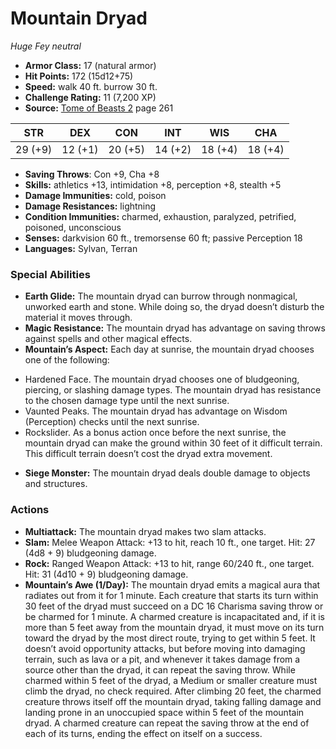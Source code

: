 # Mountain Dryad

*Huge* *Fey* *neutral*

- **Armor Class:** 17 (natural armor)
- **Hit Points:** 172 (15d12+75)
- **Speed:** walk 40 ft. burrow 30 ft.
- **Challenge Rating:** 11 (7,200 XP)
- **Source:** [Tome of Beasts 2](https://koboldpress.com/kpstore/product/tome-of-beasts-2-for-5th-edition) page 261

| STR | DEX | CON | INT | WIS | CHA |
| --- | --- | --- | --- | --- | --- |
| 29 (+9) | 12 (+1) | 20 (+5) | 14 (+2) | 18 (+4) | 18 (+4) |

- **Saving Throws**: Con +9, Cha +8
- **Skills:** athletics +13, intimidation +8, perception +8, stealth +5
- **Damage Immunities:** cold, poison
- **Damage Resistances:** lightning
- **Condition Immunities:** charmed, exhaustion, paralyzed, petrified, poisoned, unconscious
- **Senses:** darkvision 60 ft., tremorsense 60 ft; passive Perception 18
- **Languages:** Sylvan, Terran
### Special Abilities
- **Earth Glide:** The mountain dryad can burrow through nonmagical, unworked earth and stone. While doing so, the dryad doesn’t disturb the material it moves through.
- **Magic Resistance:** The mountain dryad has advantage on saving throws against spells and other magical effects.
- **Mountain’s Aspect:** Each day at sunrise, the mountain dryad chooses one of the following: 
* Hardened Face. The mountain dryad chooses one of bludgeoning, piercing, or slashing damage types. The mountain dryad has resistance to the chosen damage type until the next sunrise. 
* Vaunted Peaks. The mountain dryad has advantage on Wisdom (Perception) checks until the next sunrise. 
* Rockslider. As a bonus action once before the next sunrise, the mountain dryad can make the ground within 30 feet of it difficult terrain. This difficult terrain doesn’t cost the dryad extra movement.
- **Siege Monster:** The mountain dryad deals double damage to objects and structures.
### Actions
- **Multiattack:** The mountain dryad makes two slam attacks.
- **Slam:** Melee Weapon Attack: +13 to hit, reach 10 ft., one target. Hit: 27 (4d8 + 9) bludgeoning damage.
- **Rock:** Ranged Weapon Attack: +13 to hit, range 60/240 ft., one target. Hit: 31 (4d10 + 9) bludgeoning damage.
- **Mountain’s Awe (1/Day):** The mountain dryad emits a magical aura that radiates out from it for 1 minute. Each creature that starts its turn within 30 feet of the dryad must succeed on a DC 16 Charisma saving throw or be charmed for 1 minute. A charmed creature is incapacitated and, if it is more than 5 feet away from the mountain dryad, it must move on its turn toward the dryad by the most direct route, trying to get within 5 feet. It doesn’t avoid opportunity attacks, but before moving into damaging terrain, such as lava or a pit, and whenever it takes damage from a source other than the dryad, it can repeat the saving throw. While charmed within 5 feet of the dryad, a Medium or smaller creature must climb the dryad, no check required. After climbing 20 feet, the charmed creature throws itself off the mountain dryad, taking falling damage and landing prone in an unoccupied space within 5 feet of the mountain dryad. A charmed creature can repeat the saving throw at the end of each of its turns, ending the effect on itself on a success.


